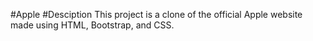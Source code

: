 #Apple
#Desciption
This project is a clone of the official Apple website made using HTML, Bootstrap, and CSS.
